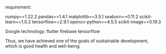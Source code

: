 requirement:

numpy==1.22.2
pandas==1.4.1
matplotlib==3.5.1
seaborn==0.11.2
scikit-learn==1.0.2
tensorflow==2.9.1
opencv-python==4.5.5
scikit-image==0.19.3

Google technology:
flutter
firebase
tensorflow

Thus, we have achieved one of the goals of sustainable development, which is good health and well-being
